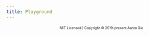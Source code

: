 ```yaml
---
title: Playground
---
```



<Playground/>

<footer style="text-align:center;font-size:9px;">MIT Licensed | Copyright © 2019-present Aaron Xie</footer>